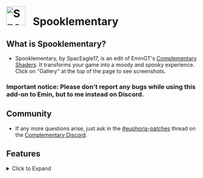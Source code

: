 # <img src="https://cdn-raw.modrinth.com/data/6uJCfiCH/0b4983e0ba8cac6ffe2cc5c2076a8a6b0b28fd1f.png" alt="Spooklementary_logo" width="50" height="auto" /> &nbsp; Spooklementary

## What is Spooklementary?

* Spooklementary, by SpacEagle17, is an edit of EminGT's [Complementary Shaders](https://www.complementary.dev). It transforms your game into a moody and spooky experience. Click on "Gallery" at the top of the page to see screenshots.

### Important notice: Please don't report any bugs while using this add-on to Emin, but to me instead on Discord.

## Community
*  If any more questions arise, just ask in the [<ins>#euphoria-patches</ins>](https://discord.com/channels/744189556768636941/1005837848982847548) thread on the [<ins>Complementary Discord</ins>](https://discord.gg/ck5htDSQPv).

## Features
<details><summary>Click to Expand</summary>
<p>

* The whole look of the shaderpack got changed, things are much more desaturated and moody.
* Blocklight flickers.
* Eyes randomly appear in dark places.
* Very rarely strange things can happen such as leaves disappearing (happens VERY rarely).
* Emissives can flicker from time to time.
* Lightning bolts light up the surroundings and also the clouds.
* Lava is more detailed.
* Jack O' Lanterns have a custom flicker animation
* There is a lot more fog.
* Things are much darker. Caves now have a darkness fade.
* Full moons are blood moons.
* Chromatic Aberration increases the longer you are in darkness, right before the cave sounds play one might notice some static noise.
* It no longer rains if above clouds.
  
</p>
</details>
